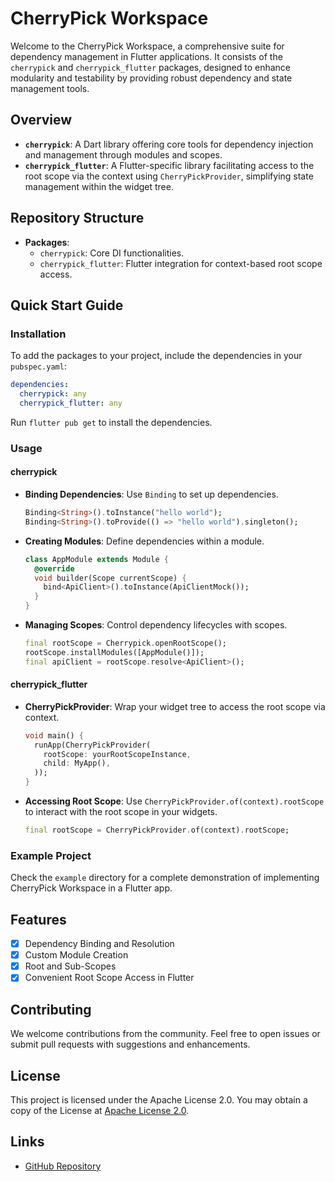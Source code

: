 # CherryPick Workspace

Welcome to the CherryPick Workspace, a comprehensive suite for dependency management in Flutter applications. It consists of the `cherrypick` and `cherrypick_flutter` packages, designed to enhance modularity and testability by providing robust dependency and state management tools.

## Overview

- **`cherrypick`**: A Dart library offering core tools for dependency injection and management through modules and scopes.
- **`cherrypick_flutter`**: A Flutter-specific library facilitating access to the root scope via the context using `CherryPickProvider`, simplifying state management within the widget tree.

## Repository Structure

- **Packages**:
  - `cherrypick`: Core DI functionalities.
  - `cherrypick_flutter`: Flutter integration for context-based root scope access.

## Quick Start Guide

### Installation

To add the packages to your project, include the dependencies in your `pubspec.yaml`:

```yaml
dependencies:
  cherrypick: any
  cherrypick_flutter: any
```

Run `flutter pub get` to install the dependencies.

### Usage

#### cherrypick

- **Binding Dependencies**: Use `Binding` to set up dependencies.

  ```dart
  Binding<String>().toInstance("hello world");
  Binding<String>().toProvide(() => "hello world").singleton();
  ```

- **Creating Modules**: Define dependencies within a module.

  ```dart
  class AppModule extends Module {
    @override
    void builder(Scope currentScope) {
      bind<ApiClient>().toInstance(ApiClientMock());
    }
  }
  ```

- **Managing Scopes**: Control dependency lifecycles with scopes.

  ```dart
  final rootScope = Cherrypick.openRootScope();
  rootScope.installModules([AppModule()]);
  final apiClient = rootScope.resolve<ApiClient>();
  ```

#### cherrypick_flutter

- **CherryPickProvider**: Wrap your widget tree to access the root scope via context.

  ```dart
  void main() {
    runApp(CherryPickProvider(
      rootScope: yourRootScopeInstance,
      child: MyApp(),
    ));
  }
  ```

- **Accessing Root Scope**: Use `CherryPickProvider.of(context).rootScope` to interact with the root scope in your widgets.

  ```dart
  final rootScope = CherryPickProvider.of(context).rootScope;
  ```

### Example Project

Check the `example` directory for a complete demonstration of implementing CherryPick Workspace in a Flutter app.

## Features

- [x] Dependency Binding and Resolution
- [x] Custom Module Creation
- [x] Root and Sub-Scopes
- [x] Convenient Root Scope Access in Flutter

## Contributing

We welcome contributions from the community. Feel free to open issues or submit pull requests with suggestions and enhancements.

## License

This project is licensed under the Apache License 2.0. You may obtain a copy of the License at [Apache License 2.0](http://www.apache.org/licenses/LICENSE-2.0).

## Links

- [GitHub Repository](https://github.com/pese-git/cherrypick)
